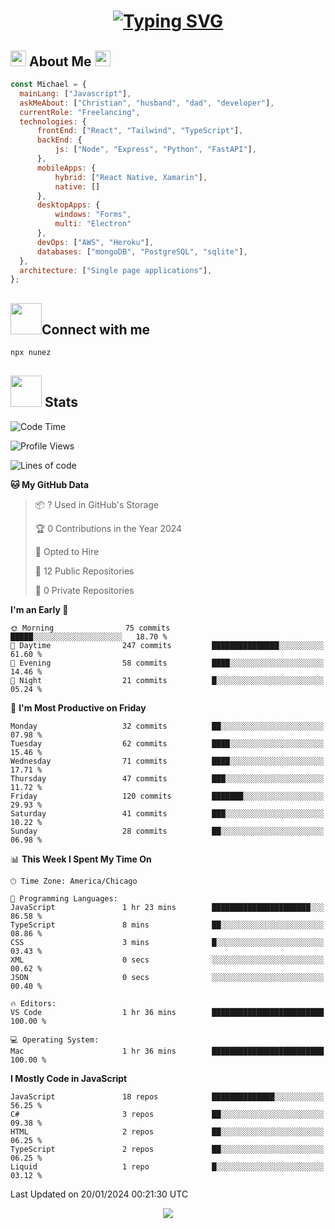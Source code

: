 # <p align="center">[![Typing SVG](https://readme-typing-svg.demolab.com/?lines=Welcome,+I'm+Michael!;A+full-stack+web+dev+:\))](https://git.io/typing-svg)</p>
      
      
  
  <h2><img src="https://media.giphy.com/media/yB48NfCnzAChq/giphy.gif" height=25 width=25 />   About Me   <img src="https://media.giphy.com/media/yB48NfCnzAChq/giphy.gif" height=25 width=25 />
  </h2>
  
  ```js
  const Michael = {
    mainLang: ["Javascript"],
    askMeAbout: ["Christian", "husband", "dad", "developer"],
    currentRole: "Freelancing",
    technologies: {
        frontEnd: ["React", "Tailwind", "TypeScript"],
        backEnd: {
            js: ["Node", "Express", "Python", "FastAPI"],
        },
        mobileApps: {
            hybrid: ["React Native, Xamarin"],
            native: []
        },
        desktopApps: {
            windows: "Forms",
            multi: "Electron"
        },
        devOps: ["AWS", "Heroku"],
        databases: ["mongoDB", "PostgreSQL", "sqlite"],
    },
    architecture: ["Single page applications"],
};
  ```
<h2><img src="https://media.giphy.com/media/v1.Y2lkPTc5MGI3NjExMzVmYWUxMWRlYjJkNTgwMWQ4ZWI0OTA5NTViMDkyMGZjNmQxMTg0MSZjdD1z/BHCFcibksBxAV0FDoL/giphy.gif" height=50, width=50/>Connect with me
</h2>

```bash
npx nunez
```

<!--
  <h2><img src="https://media.giphy.com/media/pEuD18F5xjR9SNVmYz/giphy.gif" height=35 width=35 />   Contributions   </h2>
  
  ![snake gif](https://github.com/IvL-Nunez/IvL-Nunez/blob/output/github-contribution-grid-snake.gif)
-->
  
  
  <h2><img src="https://media.giphy.com/media/v1.Y2lkPTc5MGI3NjExMjNjYzUxNjA4YWYwODYwYzNlMWJlZmE0NWM2OTZmNzg5MjU3MjU0ZCZjdD1z/NS0bXSSo8nIFbDDSb5/giphy.gif" heigth=50 width=50 />   Stats </h2>
  
<!--START_SECTION:waka-->
![Code Time](http://img.shields.io/badge/Code%20Time-155%20hrs%2057%20mins-blue)

![Profile Views](http://img.shields.io/badge/Profile%20Views-0-blue)

![Lines of code](https://img.shields.io/badge/From%20Hello%20World%20I%27ve%20Written-145.7%20thousand%20lines%20of%20code-blue)

**🐱 My GitHub Data** 

> 📦 ? Used in GitHub's Storage 
 > 
> 🏆 0 Contributions in the Year 2024
 > 
> 💼 Opted to Hire
 > 
> 📜 12 Public Repositories 
 > 
> 🔑 0 Private Repositories 
 > 
**I'm an Early 🐤** 

```text
🌞 Morning                75 commits          █████░░░░░░░░░░░░░░░░░░░░   18.70 % 
🌆 Daytime                247 commits         ███████████████░░░░░░░░░░   61.60 % 
🌃 Evening                58 commits          ████░░░░░░░░░░░░░░░░░░░░░   14.46 % 
🌙 Night                  21 commits          █░░░░░░░░░░░░░░░░░░░░░░░░   05.24 % 
```
📅 **I'm Most Productive on Friday** 

```text
Monday                   32 commits          ██░░░░░░░░░░░░░░░░░░░░░░░   07.98 % 
Tuesday                  62 commits          ████░░░░░░░░░░░░░░░░░░░░░   15.46 % 
Wednesday                71 commits          ████░░░░░░░░░░░░░░░░░░░░░   17.71 % 
Thursday                 47 commits          ███░░░░░░░░░░░░░░░░░░░░░░   11.72 % 
Friday                   120 commits         ███████░░░░░░░░░░░░░░░░░░   29.93 % 
Saturday                 41 commits          ███░░░░░░░░░░░░░░░░░░░░░░   10.22 % 
Sunday                   28 commits          ██░░░░░░░░░░░░░░░░░░░░░░░   06.98 % 
```


📊 **This Week I Spent My Time On** 

```text
🕑︎ Time Zone: America/Chicago

💬 Programming Languages: 
JavaScript               1 hr 23 mins        ██████████████████████░░░   86.58 % 
TypeScript               8 mins              ██░░░░░░░░░░░░░░░░░░░░░░░   08.86 % 
CSS                      3 mins              █░░░░░░░░░░░░░░░░░░░░░░░░   03.43 % 
XML                      0 secs              ░░░░░░░░░░░░░░░░░░░░░░░░░   00.62 % 
JSON                     0 secs              ░░░░░░░░░░░░░░░░░░░░░░░░░   00.40 % 

🔥 Editors: 
VS Code                  1 hr 36 mins        █████████████████████████   100.00 % 

💻 Operating System: 
Mac                      1 hr 36 mins        █████████████████████████   100.00 % 
```

**I Mostly Code in JavaScript** 

```text
JavaScript               18 repos            ██████████████░░░░░░░░░░░   56.25 % 
C#                       3 repos             ██░░░░░░░░░░░░░░░░░░░░░░░   09.38 % 
HTML                     2 repos             ██░░░░░░░░░░░░░░░░░░░░░░░   06.25 % 
TypeScript               2 repos             ██░░░░░░░░░░░░░░░░░░░░░░░   06.25 % 
Liquid                   1 repo              █░░░░░░░░░░░░░░░░░░░░░░░░   03.12 % 
```




 Last Updated on 20/01/2024 00:21:30 UTC
<!--END_SECTION:waka-->
  
  <p align="center"> <img src="https://media.giphy.com/media/Iysz47yuY6Rnwb4fPt/giphy.gif" /> </p>
  
  <!--
  <p align="center"><img src="https://media.giphy.com/media/FFoyx4VHgukEg/giphy.gif" height='50%' width='50%' /> </p>
  
 
 | | |
| ------- | --- |
| <img src="92920603-BF04-43EE-AF3D-A9703B9A23F5.jpeg" height='550' width='550'/> | ![Jokes Card](https://readme-jokes.vercel.app/api?hideBorder)<br>[![spotify-github-profile](https://spotify-github-profile.vercel.app/api/view?uid=3144iv3jsdbf2s4xsszxlpggc5g4&cover_image=true&theme=default&show_offline=false&background_color=000000&bar_color_cover=true)](https://spotify-github-profile.vercel.app/api/view?uid=3144iv3jsdbf2s4xsszxlpggc5g4&redirect=true) | -->






  
<!-- => Pixel art of me to the right section

# Contact info and view contacer, waka readme?, buy me coffee

# Clickable image => Calendly

# stats and icons -->
